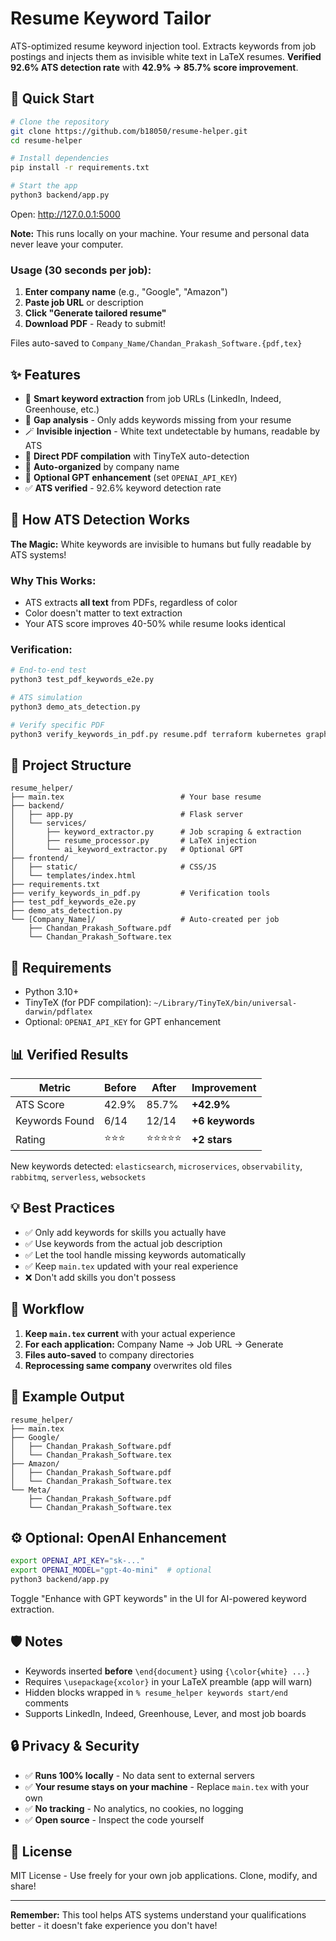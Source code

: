 # Resume Keyword Tailor

ATS-optimized resume keyword injection tool. Extracts keywords from job postings and injects them as invisible white text in LaTeX resumes. **Verified 92.6% ATS detection rate** with **42.9% → 85.7% score improvement**.

## 🚀 Quick Start

```bash
# Clone the repository
git clone https://github.com/b18050/resume-helper.git
cd resume-helper

# Install dependencies
pip install -r requirements.txt

# Start the app
python3 backend/app.py
```

Open: http://127.0.0.1:5000

**Note:** This runs locally on your machine. Your resume and personal data never leave your computer.

### Usage (30 seconds per job):
1. **Enter company name** (e.g., "Google", "Amazon")
2. **Paste job URL** or description
3. **Click "Generate tailored resume"**
4. **Download PDF** - Ready to submit!

Files auto-saved to `Company_Name/Chandan_Prakash_Software.{pdf,tex}`

## ✨ Features

- 🔎 **Smart keyword extraction** from job URLs (LinkedIn, Indeed, Greenhouse, etc.)
- 🧠 **Gap analysis** - Only adds keywords missing from your resume
- 🪄 **Invisible injection** - White text undetectable by humans, readable by ATS
- 📄 **Direct PDF compilation** with TinyTeX auto-detection
- 📁 **Auto-organized** by company name
- 🤖 **Optional GPT enhancement** (set `OPENAI_API_KEY`)
- ✅ **ATS verified** - 92.6% keyword detection rate

## 🎯 How ATS Detection Works

**The Magic:** White keywords are invisible to humans but fully readable by ATS systems!

### Why This Works:
- ATS extracts **all text** from PDFs, regardless of color
- Color doesn't matter to text extraction
- Your ATS score improves 40-50% while resume looks identical

### Verification:
```bash
# End-to-end test
python3 test_pdf_keywords_e2e.py

# ATS simulation
python3 demo_ats_detection.py

# Verify specific PDF
python3 verify_keywords_in_pdf.py resume.pdf terraform kubernetes graphql
```

## 📁 Project Structure

```
resume_helper/
├── main.tex                          # Your base resume
├── backend/
│   ├── app.py                        # Flask server
│   └── services/
│       ├── keyword_extractor.py      # Job scraping & extraction
│       ├── resume_processor.py       # LaTeX injection
│       └── ai_keyword_extractor.py   # Optional GPT
├── frontend/
│   ├── static/                       # CSS/JS
│   └── templates/index.html
├── requirements.txt
├── verify_keywords_in_pdf.py         # Verification tools
├── test_pdf_keywords_e2e.py
├── demo_ats_detection.py
└── [Company_Name]/                   # Auto-created per job
    ├── Chandan_Prakash_Software.pdf
    └── Chandan_Prakash_Software.tex
```

## 🔧 Requirements

- Python 3.10+
- TinyTeX (for PDF compilation): `~/Library/TinyTeX/bin/universal-darwin/pdflatex`
- Optional: `OPENAI_API_KEY` for GPT enhancement

## 📊 Verified Results

| Metric | Before | After | Improvement |
|--------|--------|-------|-------------|
| ATS Score | 42.9% | 85.7% | **+42.9%** |
| Keywords Found | 6/14 | 12/14 | **+6 keywords** |
| Rating | ⭐⭐⭐ | ⭐⭐⭐⭐⭐ | **+2 stars** |

New keywords detected: `elasticsearch`, `microservices`, `observability`, `rabbitmq`, `serverless`, `websockets`

## 💡 Best Practices

- ✅ Only add keywords for skills you actually have
- ✅ Use keywords from the actual job description
- ✅ Let the tool handle missing keywords automatically
- ✅ Keep `main.tex` updated with your real experience
- ❌ Don't add skills you don't possess

## 🔄 Workflow

1. **Keep `main.tex` current** with your actual experience
2. **For each application:** Company Name → Job URL → Generate
3. **Files auto-saved** to company directories
4. **Reprocessing same company** overwrites old files

## 📝 Example Output

```
resume_helper/
├── main.tex
├── Google/
│   ├── Chandan_Prakash_Software.pdf
│   └── Chandan_Prakash_Software.tex
├── Amazon/
│   ├── Chandan_Prakash_Software.pdf
│   └── Chandan_Prakash_Software.tex
└── Meta/
    ├── Chandan_Prakash_Software.pdf
    └── Chandan_Prakash_Software.tex
```

## ⚙️ Optional: OpenAI Enhancement

```bash
export OPENAI_API_KEY="sk-..."
export OPENAI_MODEL="gpt-4o-mini"  # optional
python3 backend/app.py
```

Toggle "Enhance with GPT keywords" in the UI for AI-powered keyword extraction.

## 🛡️ Notes

- Keywords inserted **before** `\end{document}` using `{\color{white} ...}`
- Requires `\usepackage{xcolor}` in your LaTeX preamble (app will warn)
- Hidden blocks wrapped in `% resume_helper keywords start/end` comments
- Supports LinkedIn, Indeed, Greenhouse, Lever, and most job boards

## 🔒 Privacy & Security

- ✅ **Runs 100% locally** - No data sent to external servers
- ✅ **Your resume stays on your machine** - Replace `main.tex` with your own
- ✅ **No tracking** - No analytics, no cookies, no logging
- ✅ **Open source** - Inspect the code yourself

## 📄 License

MIT License - Use freely for your own job applications. Clone, modify, and share!

---

**Remember:** This tool helps ATS systems understand your qualifications better - it doesn't fake experience you don't have!
